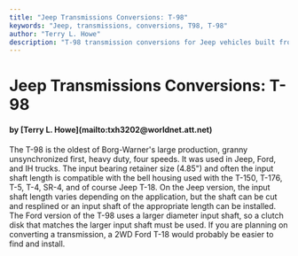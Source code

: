 ```yaml
---
title: "Jeep Transmissions Conversions: T-98"
keywords: "Jeep, transmissions, conversions, T98, T-98"
author: "Terry L. Howe"
description: "T-98 transmission conversions for Jeep vehicles built from 1941 until the present including military, CJ, YJ, TJ, and other models."
---
```


# Jeep Transmissions Conversions: T-98
<H4>by [Terry L. Howe](mailto:txh3202@worldnet.att.net)</H4>
The T-98 is the oldest of Borg-Warner's
large production, granny unsynchronized first, heavy duty, four speeds.
It was used in Jeep, Ford, and IH trucks.
The input bearing retainer size (4.85") and often the input
shaft length is compatible with the bell housing used with the
T-150, T-176, T-5, T-4, SR-4, and of course Jeep T-18.
On the Jeep version, the input shaft length varies depending
on the application, but the shaft can be cut and resplined or
an input shaft of the appropriate length can  be installed.
The Ford version of the T-98 uses a larger diameter input shaft,
so a clutch disk that matches the larger input shaft must be used.
If you are planning on converting a transmission,
a 2WD Ford T-18 would probably be easier to find and install.